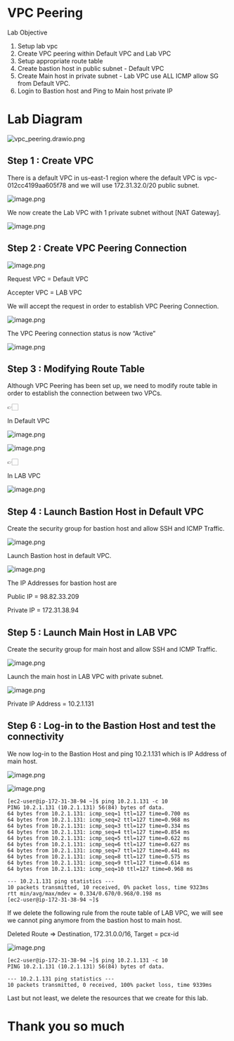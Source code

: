 # VPC Peering

Lab Objective 

1. Setup lab vpc
2. Create VPC peering within Default VPC and Lab VPC
3. Setup appropriate route table
4. Create bastion host in public subnet - Default VPC
5. Create Main host in private subnet - Lab VPC use ALL ICMP allow SG from Default VPC.
6. Login to Bastion host and Ping to Main host private IP

# Lab Diagram

![vpc_peering.drawio.png](vpc_peering.drawio.png)

## Step 1 : Create VPC

There is a default VPC in us-east-1 region where the default VPC is vpc-012cc4199aa605f78 and we will use 172.31.32.0/20 public subnet.

![image.png](image.png)

We now create the Lab VPC with 1 private subnet without [NAT Gateway]. 

![image.png](image%201.png)

## Step 2 : Create VPC Peering Connection

![image.png](image%202.png)

Request VPC = Default VPC 

Accepter VPC = LAB VPC 

We will accept the request in order to establish VPC Peering Connection. 

![image.png](image%203.png)

The VPC Peering connection status is now “Active” 

![image.png](image%204.png)

## Step 3 : Modifying Route Table

Although VPC Peering has been set up, we need to modify route table in order to establish the connection between two VPCs. 

<aside>
👉🏻

In Default VPC

</aside>

![image.png](image%205.png)

![image.png](image%206.png)

<aside>
👉🏻

In LAB VPC

</aside>

![image.png](image%207.png)

## Step 4 : Launch Bastion Host in Default VPC

Create the security group for bastion host and allow SSH and ICMP Traffic.

![image.png](image%208.png)

Launch Bastion host in default VPC. 

![image.png](image%209.png)

The IP Addresses for bastion host are 

Public IP = 98.82.33.209

Private IP = 172.31.38.94

## Step 5 : Launch Main Host in LAB VPC

Create the security group for main host and allow SSH and ICMP Traffic.

![image.png](image%2010.png)

Launch the main host in LAB VPC with private subnet.

![image.png](image%2011.png)

Private IP Address = 10.2.1.131

## Step 6 : Log-in to the Bastion Host and test the connectivity

We now log-in to the Bastion Host and ping 10.2.1.131 which is IP Address of main host.

![image.png](image%2012.png)

![image.png](image%2013.png)

 

```reason
[ec2-user@ip-172-31-38-94 ~]$ ping 10.2.1.131 -c 10
PING 10.2.1.131 (10.2.1.131) 56(84) bytes of data.
64 bytes from 10.2.1.131: icmp_seq=1 ttl=127 time=0.700 ms
64 bytes from 10.2.1.131: icmp_seq=2 ttl=127 time=0.968 ms
64 bytes from 10.2.1.131: icmp_seq=3 ttl=127 time=0.334 ms
64 bytes from 10.2.1.131: icmp_seq=4 ttl=127 time=0.854 ms
64 bytes from 10.2.1.131: icmp_seq=5 ttl=127 time=0.622 ms
64 bytes from 10.2.1.131: icmp_seq=6 ttl=127 time=0.627 ms
64 bytes from 10.2.1.131: icmp_seq=7 ttl=127 time=0.441 ms
64 bytes from 10.2.1.131: icmp_seq=8 ttl=127 time=0.575 ms
64 bytes from 10.2.1.131: icmp_seq=9 ttl=127 time=0.614 ms
64 bytes from 10.2.1.131: icmp_seq=10 ttl=127 time=0.968 ms

--- 10.2.1.131 ping statistics ---
10 packets transmitted, 10 received, 0% packet loss, time 9323ms
rtt min/avg/max/mdev = 0.334/0.670/0.968/0.198 ms
[ec2-user@ip-172-31-38-94 ~]$ 
```

If we delete the following rule from the route table of LAB VPC, we will see we cannot ping anymore from the bastion host to main host. 

Deleted Route ⇒ Destination, 172.31.0.0/16, Target = pcx-id

![image.png](image%2014.png)

```reason
[ec2-user@ip-172-31-38-94 ~]$ ping 10.2.1.131 -c 10
PING 10.2.1.131 (10.2.1.131) 56(84) bytes of data.

--- 10.2.1.131 ping statistics ---
10 packets transmitted, 0 received, 100% packet loss, time 9339ms
```

Last but not least, we delete the resources that we create for this lab. 

# Thank you so much